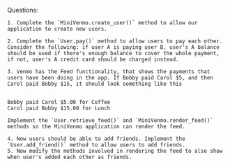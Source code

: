 Questions:


    1. Complete the `MiniVenmo.create_user()` method to allow our application to create new users.

    2. Complete the `User.pay()` method to allow users to pay each other. Consider the following: if user A is paying user B, user's A balance should be used if there's enough balance to cover the whole payment, if not, user's A credit card should be charged instead.

    3. Venmo has the Feed functionality, that shows the payments that users have been doing in the app. If Bobby paid Carol $5, and then Carol paid Bobby $15, it should look something like this


    Bobby paid Carol $5.00 for Coffee
    Carol paid Bobby $15.00 for Lunch

    Implement the `User.retrieve_feed()` and `MiniVenmo.render_feed()` methods so the MiniVenmo application can render the feed.

    4. Now users should be able to add friends. Implement the `User.add_friend()` method to allow users to add friends.
    5. Now modify the methods involved in rendering the feed to also show when user's added each other as friends.